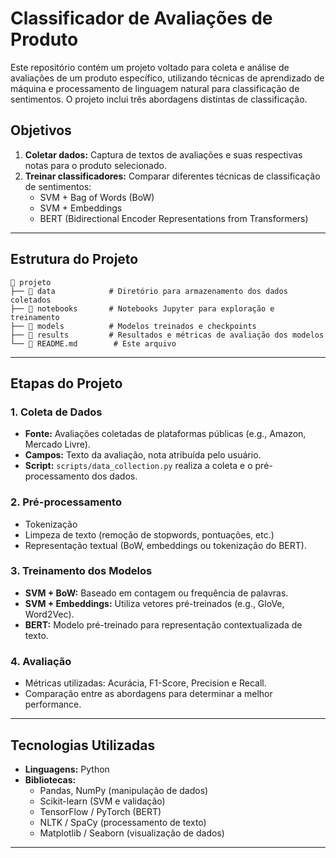 # Classificador de Avaliações de Produto

Este repositório contém um projeto voltado para coleta e análise de avaliações de um produto específico, utilizando técnicas de aprendizado de máquina e processamento de linguagem natural para classificação de sentimentos. O projeto inclui três abordagens distintas de classificação.

## Objetivos

1. **Coletar dados:** Captura de textos de avaliações e suas respectivas notas para o produto selecionado.
2. **Treinar classificadores:** Comparar diferentes técnicas de classificação de sentimentos:
   - SVM + Bag of Words (BoW)
   - SVM + Embeddings
   - BERT (Bidirectional Encoder Representations from Transformers)

---

## Estrutura do Projeto

```
📂 projeto
├── 📁 data            # Diretório para armazenamento dos dados coletados
├── 📁 notebooks       # Notebooks Jupyter para exploração e treinamento
├── 📁 models          # Modelos treinados e checkpoints
├── 📁 results         # Resultados e métricas de avaliação dos modelos
└── 📄 README.md        # Este arquivo
```

---

## Etapas do Projeto

### 1. Coleta de Dados
- **Fonte:** Avaliações coletadas de plataformas públicas (e.g., Amazon, Mercado Livre).
- **Campos:** Texto da avaliação, nota atribuída pelo usuário.
- **Script:** `scripts/data_collection.py` realiza a coleta e o pré-processamento dos dados.

### 2. Pré-processamento
- Tokenização
- Limpeza de texto (remoção de stopwords, pontuações, etc.)
- Representação textual (BoW, embeddings ou tokenização do BERT).

### 3. Treinamento dos Modelos
- **SVM + BoW:** Baseado em contagem ou frequência de palavras.
- **SVM + Embeddings:** Utiliza vetores pré-treinados (e.g., GloVe, Word2Vec).
- **BERT:** Modelo pré-treinado para representação contextualizada de texto.

### 4. Avaliação
- Métricas utilizadas: Acurácia, F1-Score, Precision e Recall.
- Comparação entre as abordagens para determinar a melhor performance.

---

## Tecnologias Utilizadas

- **Linguagens:** Python
- **Bibliotecas:**
  - Pandas, NumPy (manipulação de dados)
  - Scikit-learn (SVM e validação)
  - TensorFlow / PyTorch (BERT)
  - NLTK / SpaCy (processamento de texto)
  - Matplotlib / Seaborn (visualização de dados)

---
